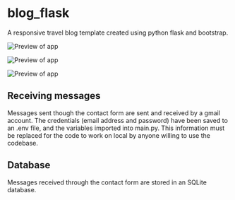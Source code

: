 # blog_flask
A responsive travel blog template created using python flask and bootstrap.

![Preview of app](Blog_Preview.png)

![Preview of app](Blog_Preview_Posts.png)

![Preview of app](Blog_Preview_Responsive.png)

## Receiving messages
Messages sent though the contact form are sent and received by a gmail account.
The credentials (email address and password) have been saved to an .env file, and the variables imported into main.py. This information must be replaced for the code to work on local by anyone willing to use the codebase.

## Database
Messages received through the contact form are stored in an SQLite database.

